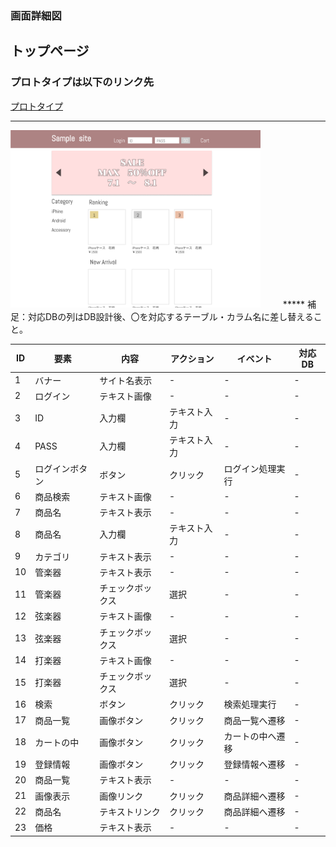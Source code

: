 ### 画面詳細図
## トップページ
### プロトタイプは以下のリンク先
[プロトタイプ](https://www.figma.com/file/p1pjGVsRkg1EWhH60j8G60/Untitled?node-id=1%3A2)
*****

<img src="../img/index.png" width="400"> 
　　
*****
補足：対応DBの列はDB設計後、〇を対応するテーブル・カラム名に差し替えること。

| ID | 要素 | 内容 | アクション | イベント | 対応DB |
|----|------|------|----------|----------|-------|
|1   |バナー|サイト名表示|-    |-         |-      |
|2   |ログイン|テキスト画像|-    |-        |-      |
|3   |ID|入力欄|テキスト入力|-        |-      |
|4   |PASS|入力欄|テキスト入力|-        |-      |
|5   |ログインボタン|ボタン|クリック|ログイン処理実行|-      |
|6   |商品検索|テキスト画像|-    |-        |-      |
|7   |商品名|テキスト表示|-    |-        |-      |
|8   |商品名|入力欄|テキスト入力|-        |-      |
|9   |カテゴリ|テキスト表示|-    |-        |-      |
|10  |管楽器|テキスト表示|-    |-        |-      |
|11  |管楽器|チェックボックス|選択|-        |-      |
|12  |弦楽器|テキスト画像|-    |-        |-      |
|13  |弦楽器|チェックボックス|選択|-        |-      |
|14  |打楽器|テキスト画像|-    |-        |-      |
|15  |打楽器|チェックボックス|選択|-        |-      |
|16  |検索|ボタン|クリック|検索処理実行|-      |
|17  |商品一覧|画像ボタン|クリック|商品一覧へ遷移|-      |
|18  |カートの中|画像ボタン|クリック|カートの中へ遷移|-      |
|19  |登録情報|画像ボタン|クリック|登録情報へ遷移|-      |
|20  |商品一覧|テキスト表示|-    |-        |-      |
|21  |画像表示|画像リンク|クリック|商品詳細へ遷移|-      |
|22  |商品名|テキストリンク|クリック|商品詳細へ遷移|-      |
|23  |価格|テキスト表示|-    |-        |-      |

